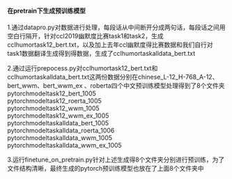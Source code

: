 #### 在pretrain下生成预训练模型 
1.通过datapro.py对数据进行处理，每段话从中间断开分成两句话，每段话之间用空白行隔开，针对ccl2019幽默度比赛task1和task2，生成cclhumortask12_bert.txt，以及加上去年ccl幽默度得比赛数据和我们自行对task1数据翻译生成得到得数据，生成了cclhumortaskalldata_bert.txt 

2.通过运行prepocess.py对cclhumortask12_bert.txt和cclhumortaskalldata_bert.txt这两份数据分别在chinese_L-12_H-768_A-12、bert_wwm、bert_wwm_ex 、roberta四个中文预训练模型处理得到了8个文件夹 
pytorchmodeltask12_bert_1005  
pytorchmodeltask12_roerta_1005  
pytorchmodeltask12_wwm_1005  
pytorchmodeltask12_wwm_ex_1005  
pytorchmodeltaskalldata_bert_1005  
pytorchmodeltaskalldata_roerta_1006  
pytorchmodeltaskalldata_wwm_1005  
pytorchmodeltaskalldata_wwm_ex_1005  

3.运行finetune_on_pretrain.py针对上述生成得8个文件夹分别进行预训练，为了文件结构清晰，最终生成的pytorch预训练模型也放在了上面8个文件夹中 
